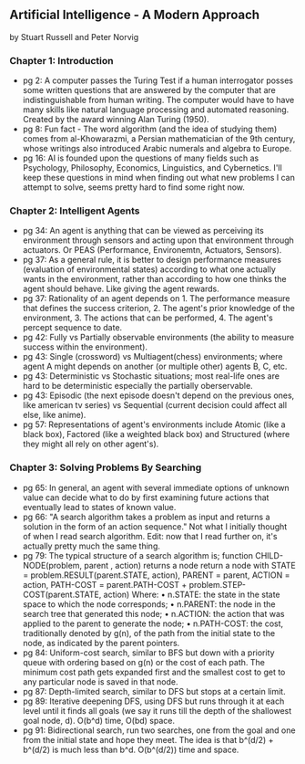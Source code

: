 ## Artificial Intelligence - A Modern Approach

by Stuart Russell and Peter Norvig

### Chapter 1: Introduction
* pg 2: A computer passes the Turing Test if a human interrogator posses some written questions that are answered by the computer that are indistinguishable from human writing. The computer would have to have many skills like natural language processing and automated reasoning. Created by the award winning Alan Turing (1950).
* pg 8: Fun fact - The word algorithm (and the idea of studying them) comes from al-Khowarazmi, a Persian mathematician of the 9th century, whose writings also introduced Arabic numerals and algebra to Europe. 
* pg 16: AI is founded upon the questions of many fields such as Psychology, Philosophy, Economics, Linguistics, and Cybernetics. I'll keep these questions in mind when finding out what new problems I can attempt to solve, seems pretty hard to find some right now.

### Chapter 2: Intelligent Agents
* pg 34: An agent is anything that can be viewed as perceiving its environment through sensors and acting upon that environment through actuators. Or PEAS (Performance, Environemtn, Actuators, Sensors). 
* pg 37: As a general rule, it is better to design performance measures (evaluation of environmental states) according to what one actually wants in the environment, rather than according to how one thinks the agent should behave. Like giving the agent rewards. 
* pg 37: Rationality of an agent depends on 1. The performance measure that defines the success criterion, 2. The agent's prior knowledge of the environment, 3. The actions that can be performed, 4. The agent's percept sequence to date. 
* pg 42: Fully vs Partially observable environments (the ability to measure success within the environment).
* pg 43: Single (crossword) vs Multiagent(chess) environments; where agent A might depends on another (or multiple other) agents B, C, etc. 
* pg 43: Deterministic vs Stochastic situations; most real-life ones are hard to be deterministic especially the partially oberservable. 
* pg 43: Episodic (the next episode doesn't depend on the previous ones, like american tv series) vs Sequential (current decision could affect all else, like anime).
* pg 57: Representations of agent's environments include Atomic (like a black box), Factored (like a weighted black box) and Structured (where they might all rely on other agent's).

### Chapter 3: Solving Problems By Searching
* pg 65: In general, an agent with several immediate options of unknown value can decide what to do by first examining future actions that eventually lead to states of known value.
* pg 66: "A search algorithm takes a problem as input and returns a solution in the form of an action sequence." Not what I initially thought of when I read search algorithm. Edit: now that I read further on, it's actually pretty much the same thing.
* pg 79: The typical structure of a search algorithm is;
function CHILD-NODE(problem, parent , action) returns a node
  return a node with
    STATE = problem.RESULT(parent.STATE, action),
    PARENT = parent, ACTION = action,
    PATH-COST = parent.PATH-COST + problem.STEP-COST(parent.STATE, action)
Where: 
• n.STATE: the state in the state space to which the node corresponds;
• n.PARENT: the node in the search tree that generated this node;
• n.ACTION: the action that was applied to the parent to generate the node;
• n.PATH-COST: the cost, traditionally denoted by g(n), of the path from the initial state to the node, as indicated by the parent pointers.
* pg 84: Uniform-cost search, similar to BFS but down with a priority queue with ordering based on g(n) or the cost of each path. The minimum cost path gets expanded first and the smallest cost to get to any particular node is saved in that node.
* pg 87: Depth-limited search, similar to DFS but stops at a certain limit.
* pg 89: Iterative deepening DFS, using DFS but runs through it at each level until it finds all goals (we say it runs till the depth of the shallowest goal node, d). O(b^d) time, O(bd) space. 
* pg 91: Bidirectional search, run two searches, one from the goal and one from the initial state and hope they meet. The idea is that b^(d/2) + b^(d/2) is much less than b^d. O(b^(d/2)) time and space.






